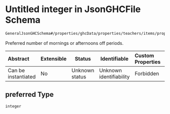 # Untitled integer in JsonGHCFile Schema

```txt
GeneralJsonGHCSchema#/properties/ghcData/properties/teachers/items/properties/settings/items/properties/freePartTimes/properties/indistinctly/properties/preferred
```

Preferred number of mornings or afternoons off periods.


| Abstract            | Extensible | Status         | Identifiable            | Custom Properties | Additional Properties | Access Restrictions | Defined In                                                         |
| :------------------ | ---------- | -------------- | ----------------------- | :---------------- | --------------------- | ------------------- | ------------------------------------------------------------------ |
| Can be instantiated | No         | Unknown status | Unknown identifiability | Forbidden         | Allowed               | none                | [ghc.schema.json\*](../out/ghc.schema.json "open original schema") |

## preferred Type

`integer`
